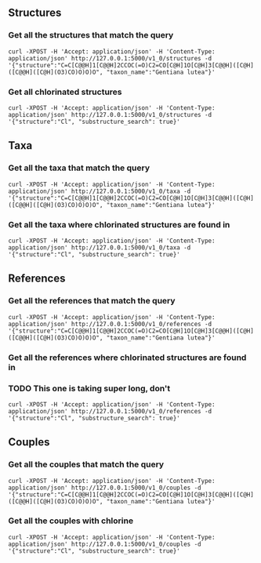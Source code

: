 ## Structures

### Get all the structures that match the query

```shell
curl -XPOST -H 'Accept: application/json' -H 'Content-Type: application/json' http://127.0.0.1:5000/v1_0/structures -d '{"structure":"C=C[C@@H]1[C@@H]2CCOC(=O)C2=CO[C@H]1O[C@H]3[C@@H]([C@H]([C@@H]([C@H](O3)CO)O)O)O", "taxon_name":"Gentiana lutea"}'
```

### Get all chlorinated structures

```shell
curl -XPOST -H 'Accept: application/json' -H 'Content-Type: application/json' http://127.0.0.1:5000/v1_0/structures -d '{"structure":"Cl", "substructure_search": true}'
```

## Taxa

### Get all the taxa that match the query

```shell
curl -XPOST -H 'Accept: application/json' -H 'Content-Type: application/json' http://127.0.0.1:5000/v1_0/taxa -d '{"structure":"C=C[C@@H]1[C@@H]2CCOC(=O)C2=CO[C@H]1O[C@H]3[C@@H]([C@H]([C@@H]([C@H](O3)CO)O)O)O", "taxon_name":"Gentiana lutea"}'
```

### Get all the taxa where chlorinated structures are found in

```shell
curl -XPOST -H 'Accept: application/json' -H 'Content-Type: application/json' http://127.0.0.1:5000/v1_0/taxa -d '{"structure":"Cl", "substructure_search": true}'
```

## References

### Get all the references that match the query

```shell
curl -XPOST -H 'Accept: application/json' -H 'Content-Type: application/json' http://127.0.0.1:5000/v1_0/references -d '{"structure":"C=C[C@@H]1[C@@H]2CCOC(=O)C2=CO[C@H]1O[C@H]3[C@@H]([C@H]([C@@H]([C@H](O3)CO)O)O)O", "taxon_name":"Gentiana lutea"}'
```

### Get all the references where chlorinated structures are found in

### TODO This one is taking super long, don't

```shell
curl -XPOST -H 'Accept: application/json' -H 'Content-Type: application/json' http://127.0.0.1:5000/v1_0/references -d '{"structure":"Cl", "substructure_search": true}'
```

## Couples

### Get all the couples that match the query

```shell
curl -XPOST -H 'Accept: application/json' -H 'Content-Type: application/json' http://127.0.0.1:5000/v1_0/couples -d '{"structure":"C=C[C@@H]1[C@@H]2CCOC(=O)C2=CO[C@H]1O[C@H]3[C@@H]([C@H]([C@@H]([C@H](O3)CO)O)O)O", "taxon_name":"Gentiana lutea"}'
```

### Get all the couples with chlorine

```shell
curl -XPOST -H 'Accept: application/json' -H 'Content-Type: application/json' http://127.0.0.1:5000/v1_0/couples -d '{"structure":"Cl", "substructure_search": true}'
```